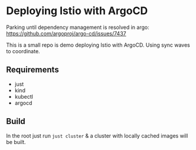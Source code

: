 # Deploying Istio with ArgoCD

Parking until dependency management is resolved in argo: https://github.com/argoproj/argo-cd/issues/7437

This is a small repo is demo deploying Istio with ArgoCD.  Using sync waves to coordinate.

## Requirements
* just
* kind
* kubectl
* argocd

## Build
In the root just run `just cluster` & a cluster with locally cached images will be built.